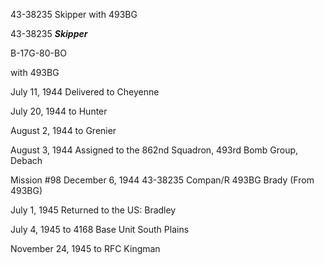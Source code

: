 





43-38235 Skipper with 493BG






 




43-38235 ***Skipper***

B-17G-80-BO

with 493BG

July 11, 1944 Delivered to Cheyenne

July 20, 1944 to Hunter

August 2, 1944 to Grenier

August 3, 1944 Assigned to the 862nd Squadron,
493rd Bomb Group, Debach

Mission #98 December 6, 1944 43-38235 Compan/R 493BG Brady
(From 493BG)

July 1, 1945 Returned to the US: Bradley

July 4, 1945 to 4168 Base Unit South Plains

November 24, 1945 to RFC Kingman




